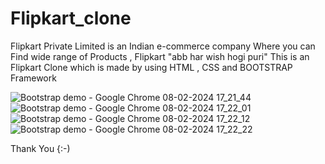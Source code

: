 # Flipkart_clone
Flipkart Private Limited is an Indian e-commerce company Where you can Find wide range of Products , Flipkart "abb har wish hogi puri" 
This is an Flipkart Clone which is made by using HTML , CSS and BOOTSTRAP Framework


![Bootstrap demo - Google Chrome 08-02-2024 17_21_44](https://github.com/hi-abhay2004/Flipkart_clone/assets/133881460/be9799d3-70a7-43e7-9ee0-c99cf1fbd68a)
![Bootstrap demo - Google Chrome 08-02-2024 17_22_01](https://github.com/hi-abhay2004/Flipkart_clone/assets/133881460/8677fe66-d1a4-4706-9ab4-9331ed48050f)
![Bootstrap demo - Google Chrome 08-02-2024 17_22_12](https://github.com/hi-abhay2004/Flipkart_clone/assets/133881460/8ef1ad59-8187-49d1-a8fa-cce0f6358d07)
![Bootstrap demo - Google Chrome 08-02-2024 17_22_22](https://github.com/hi-abhay2004/Flipkart_clone/assets/133881460/da1ddb49-9cf9-480c-8796-76428fc78497)


Thank You {:-)


